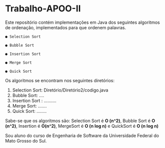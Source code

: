 # Trabalho-APOO-II


Este repositório contém implementações em Java dos seguintes algoritmos de
ordenação, implementados para que ordenem palavras.

    ● Selection Sort
  
    ● Bubble Sort
  
    ● Insertion Sort
  
    ● Merge Sort
  
    ● Quick Sort
  
  
Os algoritmos se encontram nos seguintes diretórios:
  1. Selection Sort: Diretório/Diretório2/codigo.java
  2. Bubble Sort: ….
  3. Insertion Sort : ……….
  4. Merge Sort: …….
  5. Quick Sort: ……..
  
  
Sabe-se que os algoritmos são: Selection Sort é **O (n^2)**, Bubble Sort é **O (n^2)**, Insertion é
**O(n^2)**, MergeSort é **O (n log n)** e QuickSort é **O (n log n)**

Sou aluno do curso de Engenharia de Software da Universidade Federal do Mato Grosso do Sul.
